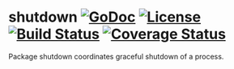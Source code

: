 # shutdown [![GoDoc](https://godoc.org/github.com/jjeffery/shutdown?status.svg)](https://godoc.org/github.com/jjeffery/shutdown) [![License](http://img.shields.io/badge/license-MIT-green.svg?style=flat)](https://raw.githubusercontent.com/jjeffery/shutdown/master/LICENSE.md) [![Build Status](https://travis-ci.org/jjeffery/shutdown.svg?branch=master)](https://travis-ci.org/jjeffery/shutdown) [![Coverage Status](https://coveralls.io/repos/github/jjeffery/shutdown/badge.svg?branch=master)](https://coveralls.io/github/jjeffery/shutdown?branch=master)

Package shutdown coordinates graceful shutdown of a process.
